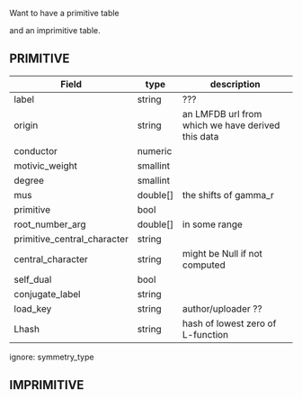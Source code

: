 


Want to have a primitive table

and an imprimitive table.




PRIMITIVE
---------

| Field | type | description |
|----------|    ------     | ----- |
label | string | ???
origin | string | an LMFDB url from which we have derived this data
conductor | numeric
motivic_weight | smallint
degree | smallint
mus | double[] | the shifts of gamma_r
primitive | bool |
root_number_arg | double[] | in some range
primitive_central_character | string |
central_character | string | might be Null if not computed
self_dual | bool |
conjugate_label | string
load_key | string | author/uploader ??
Lhash | string | hash of lowest zero of L-function


ignore:
symmetry_type


IMPRIMITIVE
-----------





